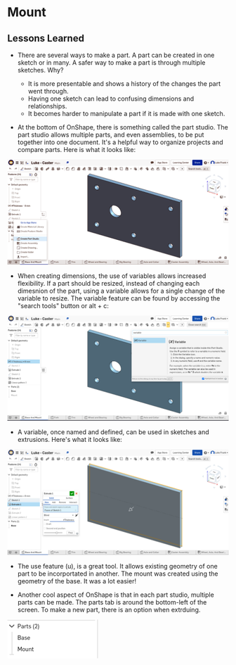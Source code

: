 # Mount

## Lessons Learned

* There are several ways to make a part. A part can be created in one sketch or in many. A safer way to make a part is through multiple sketches. Why?

  - It is more presentable and shows a history of the changes the part went through.
  - Having one sketch can lead to confusing dimensions and relationships. 
  - It becomes harder to manipulate a part if it is made with one sketch. 
  
* At the bottom of OnShape, there is something called the part studio. The part studio allows multiple parts, and even assemblies, to be put together into one document. It's a helpful way to organize projects and compare parts. Here is what it looks like:

![Part Studio Picture](/Pictures/Luke-Engineering_III-Part_Studio.png)

* When creating dimensions, the use of variables allows increased flexibility. If a part should be resized, instead of changing each dimesnion of the part, using a variable allows for a single change of the variable to resize. The variable feature can be found by accessing the "search tools" button or alt + c:

![Variable Picture](/Pictures/Luke-Engineering_III-Variable_Picture.png)

* A variable, once named and defined, can be used in sketches and extrusions. Here's what it looks like:

![Variable In Extrusions Picture](/Pictures/Luke-Engineering_III-Using_Variable_In_Extrusion_Picture.png)

* The use feature (u), is a great tool. It allows existing geometry of one part to be incorportated in another. The mount was created using the geometry of the base. It was a lot easier!

* Another cool aspect of OnShape is that in each part studio, multiple parts can be made. The parts tab is around the bottom-left of the screen. To make a new part, there is an option when extrduing. 
 
![Parts In Part Studio](/Pictures/Luke-Engineering_III-Parts_In_Part_Studio.png)
